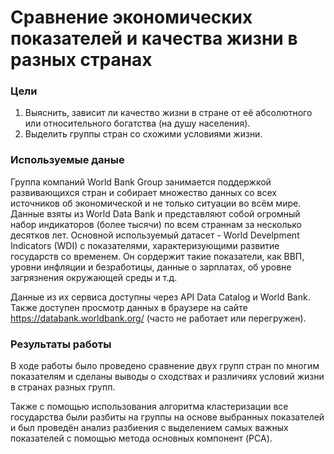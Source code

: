 # Сравнение экономических показателей и качества жизни в разных странах

### Цели
1. Выяснить, зависит ли качество жизни в стране от её абсолютного или относительного богатства (на душу населения).
2. Выделить группы стран со схожими условиями жизни.

### Используемые даные
Группа компаний World Bank Group занимается поддержкой развивающихся стран и собирает множество данных со всех источников об экономической и не только ситуации во всём мире. Данные взяты из World Data Bank и представляют собой огромный набор индикаторов (более тысячи) по всем страннам за несколько десятков лет. Основной используемый датасет - World Develpment Indicators (WDI) с показателями, характеризующими развитие государств со временем. Он сордержит такие показатели, как ВВП, уровни инфляции и безработицы, данные о зарплатах, об уровне загрязнения окружающей среды и т.д.

Данные из их сервиса доступны через API Data Catalog и World Bank. Также доступен просмотр данных в браузере на сайте https://databank.worldbank.org/ (часто не работает или перегружен).

### Результаты работы
В ходе работы было проведено сравнение двух групп стран по многим показателям и сделаны выводы о  сходствах и различиях условий жизни в странах разных групп.

Также с помощью использования алгоритма кластеризации все государства были разбиты на группы на основе выбранных показателей и был проведён анализ разбиения с выделением самых важных показателей с помощью метода основных компонент (PCA).